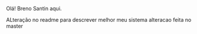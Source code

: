 Olá! Breno Santin aqui.

ALteração no readme para descrever melhor meu sistema
alteracao feita no master